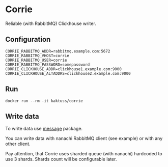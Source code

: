# Corrie

Reliable (with RabbitMQ) Clickhouse writer.

## Configuration

```
CORRIE_RABBITMQ_ADDR=rabbitmq.example.com:5672
CORRIE_RABBITMQ_VHOST=corrie
CORRIE_RABBITMQ_USER=corrie
CORRIE_RABBITMQ_PASSWORD=somepassword
CORRIE_CLICKHOUSE_ADDR=clickhouse1.example.com:9000
CORRIE_CLICKHOUSE_ALTADDRS=clickhouse2.example.com:9000
```

## Run

```
docker run --rm -it kaktuss/corrie
```

## Write data

To write data use [message](https://godoc.org/github.com/kak-tus/corrie/message) package.

You can write data with nanachi RabbitMQ client (see example) or with any other client.

Pay attention, that Corrie uses sharded queue (with nanachi) hardcoded to use 3 shards. Shards count will be configurable later.
